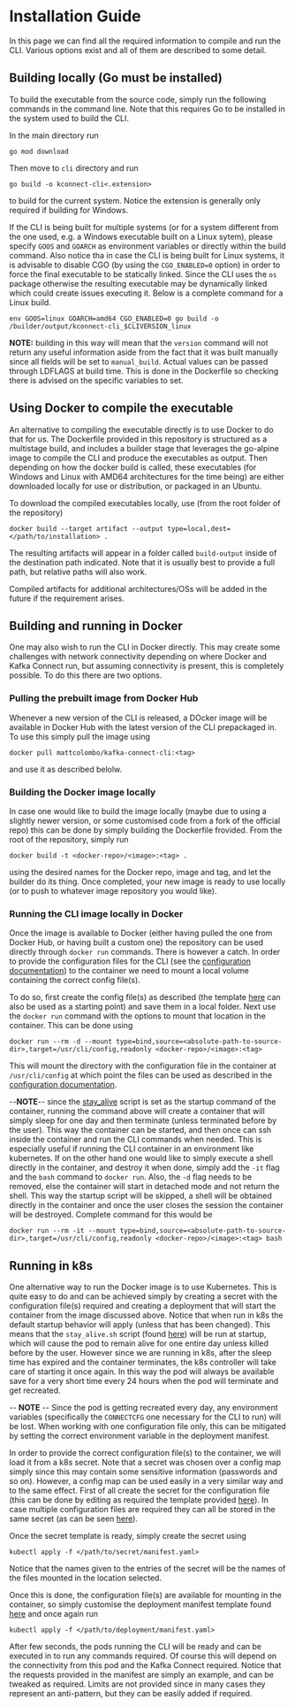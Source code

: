 # Installation Guide

In this page we can find all the required information to compile and run the CLI. Various options exist and all of them are described to some detail.

## Building locally (Go must be installed)

To build the executable from the source code, simply run the following commands in the command line. Note that this requires Go to be installed in the system used to build the CLI.

In the main directory run 
```(shell)
go mod download
```
Then move to `cli` directory and run 
```(shell)
go build -o kconnect-cli<.extension>
```
to build for the current system. Notice the extension is generally only required if building for Windows. 

If the CLI is being built for multiple systems (or for a system different from the one used, e.g. a Windows executable built on a Linux sytem), please specify `GOOS` and `GOARCH` as environment variables or directly within the build command. Also notice tha in case the CLI is being built for Linux systems, it is advisable to disable CGO (by using the `CGO_ENABLED=0` option) in order to force the final executable to be statically linked. Since the CLI uses the `os` package otherwise the resulting executable may be dynamically linked which could create issues executing it. Below is a complete command for a Linux build.

```(shell)
env GOOS=linux GOARCH=amd64 CGO_ENABLED=0 go build -o /builder/output/kconnect-cli_$CLIVERSION_linux
```
**NOTE:** building in this way will mean that the `version` command will not return any useful information aside from the fact that it was built manually since all fields will be set to `manual_build`. Actual values can be passed through LDFLAGS at build time. This is done in the Dockerfile so checking there is advised on the specific variables to set.

## Using Docker to compile the executable

An alternative to compiling the executable directly is to use Docker to do that for us. The Dockerfile provided in this repository is structured as a multistage build, and includes a builder stage that leverages the go-alpine image to compile the CLI and produce the executables as output. Then depending on how the docker build is called, these executables (for Windows and Linux with AMD64 architectures for the time being) are either downloaded locally for use or distribution, or packaged in an Ubuntu.

To download the compiled executables locally, use (from the root folder of the repository)

```
docker build --target artifact --output type=local,dest=</path/to/installation> .
```

The resulting artifacts will appear in a folder called `build-output` inside of the destination path indicated. Note that it is usually best to provide a full path, but relative paths will also work.

Compiled artifacts for additional architectures/OSs will be added in the future if the requirement arises.

## Building and running in Docker

One may also wish to run the CLI in Docker directly. This may create some challenges with network connectivity depending on where Docker and Kafka Connect run, but assuming connectivity is present, this is completely possible. To do this there are two options.

### Pulling the prebuilt image from Docker Hub

Whenever a new version of the CLI is released, a DOcker image will be available in Docker Hub with the latest version of the CLI prepackaged in. To use this simply pull the image using

```
docker pull mattcolombo/kafka-connect-cli:<tag>
```

and use it as described belolw.

### Building the Docker image locally

In case one would like to build the image locally (maybe due to using a slightly newer version, or some customised code from a fork of the official repo) this can be done by simply building the Dockerfile frovided. From the root of the repository, simply run

```
docker build -t <docker-repo>/<image>:<tag> .
```

using the desired names for the Docker repo, image and tag, and let the builder do its thing. Once completed, your new image is ready to use locally (or to push to whatever image repository you would like).

### Running the CLI image locally in Docker

Once the image is available to Docker (either having pulled the one from Docker Hub, or having built a custom one) the repository can be used directly through `docker run` commands. There is however a catch. In order to provide the configuration files for the CLI (see the [configuration documentation](/docs/CONFIGURATION.md)) to the container we need to mount a local volume containing the correct config file(s).

To do so, first create the config file(s) as described (the template [here](/samples-templates/kconnect-cli-config-template.yaml) can also be used as a starting point) and save them in a local folder. Next use the `docker run` command with the options to mount that location in the container. This can be done using

```
docker run --rm -d --mount type=bind,source=<absolute-path-to-source-dir>,target=/usr/cli/config,readonly <docker-repo>/<image>:<tag>
```

This will mount the directory with the configuration file in the container at `/usr/cli/config` at which point the files can be used as described in the [configuration documentation](/docs/CONFIGURATION.md).

--**NOTE**-- since the [stay_alive](/installation/utils/stay_alive.sh) script is set as the startup command of the container, running the command above will create a container that will simply sleep for one day and then terminate (unless terminated before by the user). This way the container can be started, and then once can ssh inside the container and run the CLI commands when needed. This is especially useful if running the CLI container in an environment like kubernetes. If on the other hand one would like to simply execute a shell directly in the container, and destroy it when done, simply add the `-it` flag and the `bash` command to `docker run`. Also, the `-d` flag needs to be removed, else the container will start in detached mode and not return the shell. This way the startup script will be skipped, a shell will be obtained directly in the container and once the user closes the session the container will be destroyed. Complete command for this would be

```
docker run --rm -it --mount type=bind,source=<absolute-path-to-source-dir>,target=/usr/cli/config,readonly <docker-repo>/<image>:<tag> bash
```

## Running in k8s

One alternative way to run the Docker image is to use Kubernetes. This is quite easy to do and can be achieved simply by creating a secret with the configuration file(s) required and creating a deployment that will start the container from the image discussed above. Notice that when run in k8s the default startup behavior will apply (unless that has been changed). This means that the `stay_alive.sh` script (found [here](/installation/utils/stay_alive.sh)) will be run at startup, which will cause the pod to remain alive for one entire day unless killed before by the user. However since we are running in k8s, after the sleep time has expired and the container terminates, the k8s controller will take care of starting it once again. In this way the pod will always be available save for a very short time every 24 hours when the pod will terminate and get recreated.

-- **NOTE** -- Since the pod is getting recreated every day, any environment variables (specifically the `CONNECTCFG` one necessary for the CLI to run) will be lost. When working with one configuration file only, this can be mitigated by setting the correct environment variable in the deployment manifest.

In order to provide the correct configuration file(s) to the container, we will load it from a k8s secret. Note that a secret was chosen over a config map simply since this may contain some sensitive information (passwords and so on). However, a config map can be used easily in a very similar way and to the same effect. First of all create the secret for the configuration file (this can be done by editing as required the template provided [here](/samples-templates/aks/secret-config-template.yaml)). In case multiple configuration files are required they can all be stored in the same secret (as can be seen [here](/samples-templates/aks/secret-multi-config-template.yaml)).

Once the secret template is ready, simply create the secret using 

```
kubectl apply -f </path/to/secret/manifest.yaml>
```

Notice that the names given to the entries of the secret will be the names of the files mounted in the location selected.

Once this is done, the configuration file(s) are available for mounting in the container, so simply customise the deployment manifest template found [here](/samples-templates/aks/deployment-template.yaml) and once again run

```
kubectl apply -f </path/to/deployment/manifest.yaml>
```

After few seconds, the pods running the CLI will be ready and can be executed in to run any commands required. Of course this will depend on the connectivity from this pod and the Kafka Connect required. Notice that the requests provided in the manifest are simply an example, and can be tweaked as required. Limits are not provided since in many cases they represent an anti-pattern, but they can be easily added if required. 